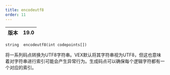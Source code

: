 ```yaml
---
title: encodeutf8
order: 11
---
```

| 版本 | 19.0 |
| --- | --- |

`string  encodeutf8(int codepoints[])`

将一系列码点转换为UTF8字符串。VEX默认将其字符串视为UTF8，但这也意味着对字符串进行索引可能会产生异常行为。生成码点可以确保每个逻辑字符都有一个对应的索引。
